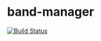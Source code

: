 # band-manager
[![Build Status](https://travis-ci.org/ericcastoldi/band-manager.svg?branch=master)](https://travis-ci.org/ericcastoldi/band-manager)
